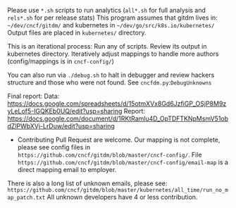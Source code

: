 Please use `*.sh` scripts to run analytics (`all*.sh` for full analysis and `rels*.sh` for per release stats)
This program assumes that gitdm lives in: `~/dev/cncf/gitdm/` and kubernetes in `~/dev/go/src/k8s.io/kubernetes/`
Output files are placed in `kubernetes/` directory.

This is an iterational process:
Run any of scripts. Review its output in kubernetes directory. Iteratively adjust mappings to handle more authors (config/mappings is in
`cncf-config/`)

You can also run via `./debug.sh` to halt in debugger and review hackers structure and those who were not found. See `cncfdm.py`:`DebugUnknowns`

Final report:
Data: https://docs.google.com/spreadsheets/d/15otmXVx8Gd6JzfiGP_OSjP8M9zyLeLof5-IGQKEb0UQ/edit?usp=sharing
Report: https://docs.google.com/document/d/1RKtRamlu4D_OpTDFTKNpMsmV51obdZlPWbXVj-LrDuw/edit?usp=sharing

* Contributing
Pull Request are welcome.
Our mapping is not complete, please see config files in `https://github.com/cncf/gitdm/blob/master/cncf-config/`.
File `https://github.com/cncf/gitdm/blob/master/cncf-config/email-map` is a direct mapping email to employer.

There is also a long list of unknown emails, please see: `https://github.com/cncf/gitdm/blob/master/kubernetes/all_time/run_no_map_patch.txt`
All unknown developers have 4 or less contribution.

